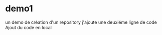 ﻿# demo1
un demo de création d'un repository
j'ajoute une deuxiéme ligne de code 
Ajout du code en local